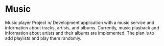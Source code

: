# Music
Music player Project n/
Development application with a music service and information about tracks, artists, and albums.
Currently, music playback and information about artists and their albums are implemented.
The plan is to add playlists and play them randomly.
